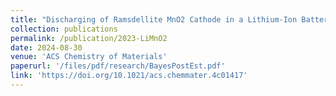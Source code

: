 ```yaml
---
title: "Discharging of Ramsdellite MnO2 Cathode in a Lithium-Ion Battery"
collection: publications
permalink: /publication/2023-LiMnO2
date: 2024-08-30
venue: 'ACS Chemistry of Materials'
paperurl: '/files/pdf/research/BayesPostEst.pdf'
link: 'https://doi.org/10.1021/acs.chemmater.4c01417'
---
```

